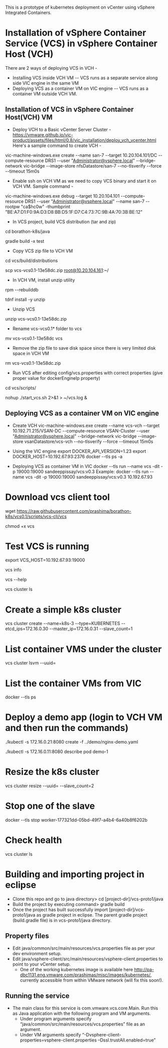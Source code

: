 This is a prototype of kubernetes deployment on vCenter using vSphere Integrated Containers.

# Installation of vSphere Container Service (VCS) in vSphere Container Host (VCH)
There are 2 ways of deploying VCS in VCH -
* Installing VCS inside VCH VM
-- VCS runs as a separate service along side VIC engine in the same VM
* Deploying VCS as a container VM on VIC engine
-- VCS runs as a container VM outside VCH VM.

## Installation of VCS in vSphere Container Host(VCH) VM
* Deploy VCH to a Basic vCenter Server Cluster - https://vmware.github.io/vic-product/assets/files/html/0.8/vic_installation/deploy_vch_vcenter.html
Here's a sample command to create VCH -

vic-machine-windows.exe create --name san-7  --target 10.20.104.101/DC --compute-resource DRS1 --user "Administrator@vsphere.local" --bridge-network vic-bridge --image-store nfsDatastore/san-7 --no-tlsverify --force --timeout 15m0s

* Enable ssh on VCH VM as we need to copy VCS binary and start it on VCH VM. Sample command -

vic-machine-windows.exe debug --target 10.20.104.101 --compute-resource DRS1 --user "Administrator@vsphere.local" --name san-7 --rootpw "ca$hc0w" -thumbprint "BE:A7:D1:F0:9A:D3:D8:BB:D5:1F:D7:C4:73:7C:9B:4A:70:3B:BE:12"

* In VCS project, build VCS distribution (tar and zip)

cd borathon-k8s/java

gradle build -x test

* Copy VCS zip file to VCH VM

cd vcs/build/distributions

scp vcs-vcs0.1-13e58dc.zip root@10.20.104.161:~/

* In VCH VM, install unzip utility

rpm --rebuilddb

tdnf install -y unzip

* Unzip VCS

unzip vcs-vcs0.1-13e58dc.zip

* Rename vcs-vcs0.1* folder to vcs

mv vcs-vcs0.1-13e58dc vcs

* Remove the zip file to save disk space since there is very limited disk space in VCH VM

rm vcs-vcs0.1-13e58dc.zip

* Run VCS after editing config/vcs.properties with correct properties (give proper value for dockerEngineIp property)

cd vcs/scripts/

nohup ./start_vcs.sh 2>&1 > ~/vcs.log &

## Deploying VCS as a container VM on VIC engine
* Create VCH
vic-machine-windows.exe create --name vcs-vch  --target 10.192.71.215/VSAN-DC --compute-resource VSAN-Cluster --user "Administrator@vsphere.local" --bridge-network vic-bridge --image-store vsanDatastore/vcs-vch --no-tlsverify --force --timeout 15m0s

* Using the VIC engine
export DOCKER_API_VERSION=1.23
export DOCKER_HOST=10.192.67.93:2376
docker --tls ps -a

* Deploying VCS as container VM in VIC
docker --tls run --name vcs -dit -p 19000:19000 sandeeppissay/vcs:v0.3 <VCH VM IP>
Example: docker --tls run --name vcs -dit -p 19000:19000 sandeeppissay/vcs:v0.3 10.192.67.93

# Download vcs client tool
wget https://raw.githubusercontent.com/prashima/borathon-k8s/vcs0.1/scripts/vcs-cli/vcs

chmod +x vcs

# Test VCS is running
export VCS_HOST=10.192.67.93:19000

vcs info

vcs --help

vcs cluster ls

# Create a simple k8s cluster
vcs cluster create --name=k8s-3 --type=KUBERNETES --etcd_ips=172.16.0.30 --master_ip=172.16.0.31 --slave_count=1

# List container VMS under the cluster
vcs cluster lsvm --uuid=<uuid>

# List the container VMs from VIC
docker --tls ps

# Deploy a demo app (login to VCH VM and then run the commands)
./kubectl -s 172.16.0.21:8080 create -f ../demo/nginx-demo.yaml

./kubectl -s 172.16.0.11:8080 describe pod demo-1

# Resize the k8s cluster
vcs cluster resize --uuid=<uuid> --slave_count=2

# Stop one of the slave
docker --tls stop worker-177321dd-05bd-49f7-a4b4-6a40b8f6202b

# Check health
vcs cluster ls

# Building and importing project in eclipse
* Clone this repo and go to java directory> cd [project-dir]/vcs-proto1/java
* Build the project by executing command> gradle build
* Once the project has built successfully import [project-dir]/vcs-proto1/java as gradle project in eclipse. The parent gradle project (build.gradle file) is in vcs-proto1/java directory.

## Property files
* Edit java/common/src/main/resources/vcs.properties file as per your dev environment setup.
* Edit java/vsphere-client/src/main/resources/vsphere-client.properties to point to your vCenter setup.
  * One of the working kubernetes image is available here http://pa-dbc1131.eng.vmware.com/prashimas/misc/images/kubernetes/, currently accessible from within VMware network (will fix this soon!).

## Running the service
* The main class for this service is com.vmware.vcs.core.Main. Run this as Java application with the following program and VM arguments.
  * Under program arguments specify “java/common/src/main/resources/vcs.properties” file as an argument.
  * Under VM arguments specify “-Dvsphere-client-properties=vsphere-client.properties –Dssl.trustAll.enabled=true”
